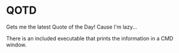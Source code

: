 # QOTD

Gets me the latest Quote of the Day! Cause I'm lazy...

There is an included executable that prints the information in a CMD window.